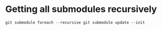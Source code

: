 # Getting all submodules recursively

    git submodule foreach --recursive git submodule update --init
